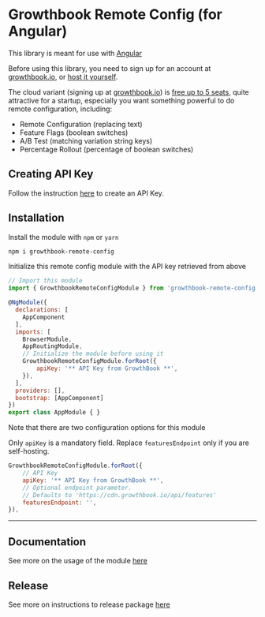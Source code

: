 # Growthbook Remote Config (for Angular)

This library is meant for use with [Angular](https://angular.io/)

Before using this library, you need to sign up for an account at [growthbook.io](https://www.growthbook.io/), or [host it yourself](https://docs.growthbook.io/self-host). 

The cloud variant (signing up at [growthbook.io](https://www.growthbook.io/)) is [free up to 5 seats](https://www.growthbook.io/pricing), quite attractive for a startup, especially you want something powerful to do remote configuration, including:
- Remote Configuration (replacing text)
- Feature Flags (boolean switches)
- A/B Test (matching variation string keys)
- Percentage Rollout (percentage of boolean switches)

## Creating API Key

Follow the instruction [here](https://docs.growthbook.io/app/api#creating-api-keys) to create an API Key.

## Installation

Install the module with `npm` or `yarn`

```bash
npm i growthbook-remote-config
```

Initialize this remote config module with the API key retrieved from above

```javascript
// Import this module
import { GrowthbookRemoteConfigModule } from 'growthbook-remote-config';

@NgModule({
  declarations: [
    AppComponent
  ],
  imports: [
    BrowserModule,
    AppRoutingModule,
    // Initialize the module before using it 
    GrowthbookRemoteConfigModule.forRoot({
        apiKey: '** API Key from GrowthBook **',
    }),
  ],
  providers: [],
  bootstrap: [AppComponent]
})
export class AppModule { }
```

Note that there are two configuration options for this module

Only `apiKey` is a mandatory field. Replace `featuresEndpoint` only if you are self-hosting.

```javascript
GrowthbookRemoteConfigModule.forRoot({
    // API Key
    apiKey: '** API Key from GrowthBook **',
    // Optional endpoint parameter. 
    // Defaults to 'https://cdn.growthbook.io/api/features'
    featuresEndpoint: '',
}),
```

---

## Documentation

See more on the usage of the module [here](https://weiyuan-lane.github.io/growthbook-remote-config)

## Release

See more on instructions to release package [here](https://angular.io/guide/creating-libraries#publishing-your-library)
